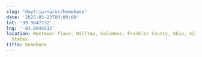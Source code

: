 ```yaml
---
slug: "daytrip/na/us/homebase"
date: '2025-05-23T00:00:00'
lat: '39.9647732'
lng: '-83.0844532'
location: Westmoor Place, Hilltop, Columbus, Franklin County, Ohio, 43204, United
  States
title: homebase
---
```



